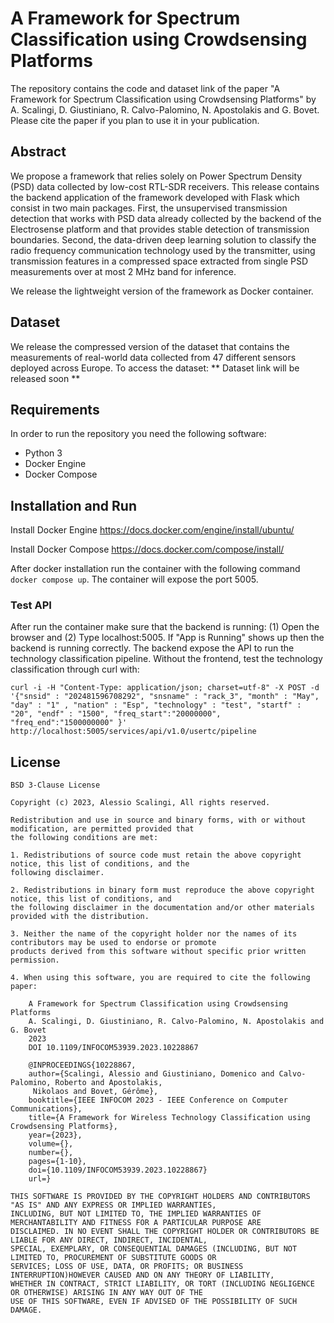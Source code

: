 # A Framework for Spectrum Classification using Crowdsensing Platforms
The repository contains the code and dataset link of the paper "A Framework for Spectrum Classification using Crowdsensing Platforms" by
A. Scalingi, D. Giustiniano, R. Calvo-Palomino, N. Apostolakis and G. Bovet. Please cite the paper if you plan to use it in your publication.

## Abstract
We propose a framework that relies solely on Power Spectrum Density (PSD) data collected by low-cost RTL-SDR receivers.
This release contains the backend application of the framework developed with Flask which consist in two main packages.
First, the unsupervised transmission detection that works with PSD data already collected by the 
backend of the Electrosense platform and that provides stable detection of transmission boundaries. 
Second, the data-driven deep learning solution to classify the radio frequency communication 
technology used by the transmitter, using transmission features in a compressed space extracted from
single PSD measurements over at most 2 MHz band for inference.

We release the lightweight version of the framework as Docker container. 

## Dataset
We release the compressed version of the dataset that contains the measurements of 
real-world data collected from 47 different sensors deployed across Europe.
To access the dataset: ** Dataset link will be released soon **

## Requirements 
In order to run the repository you need the following software:
- Python 3
- Docker Engine
- Docker Compose

## Installation and Run
Install Docker Engine
https://docs.docker.com/engine/install/ubuntu/

Install Docker Compose https://docs.docker.com/compose/install/

After docker installation run the container with the following command `docker compose up`. 
The container will expose the port 5005.

### Test API
After run the container make sure that the backend is running: (1) Open the browser and (2) Type localhost:5005. 
If "App is Running" shows up then the backend is running correctly.  The backend expose the API to run the technology 
classification pipeline. Without the frontend, test the technology classification through curl with:

`curl -i -H "Content-Type: application/json; charset=utf-8" -X POST -d '{"snsid" : "202481596708292", "snsname" : "rack_3", "month" : "May", "day" : "1" , "nation" : "Esp", "technology" : "test", "startf" : "20", "endf" : "1500", "freq_start":"20000000", "freq_end":"1500000000" }' http://localhost:5005/services/api/v1.0/usertc/pipeline
`



## License
```
BSD 3-Clause License

Copyright (c) 2023, Alessio Scalingi, All rights reserved.

Redistribution and use in source and binary forms, with or without modification, are permitted provided that 
the following conditions are met:

1. Redistributions of source code must retain the above copyright notice, this list of conditions, and the 
following disclaimer.

2. Redistributions in binary form must reproduce the above copyright notice, this list of conditions, and 
the following disclaimer in the documentation and/or other materials provided with the distribution.

3. Neither the name of the copyright holder nor the names of its contributors may be used to endorse or promote 
products derived from this software without specific prior written permission.

4. When using this software, you are required to cite the following paper:

    A Framework for Spectrum Classification using Crowdsensing Platforms
    A. Scalingi, D. Giustiniano, R. Calvo-Palomino, N. Apostolakis and G. Bovet
    2023
    DOI 10.1109/INFOCOM53939.2023.10228867

    @INPROCEEDINGS{10228867,
    author={Scalingi, Alessio and Giustiniano, Domenico and Calvo-Palomino, Roberto and Apostolakis,
     Nikolaos and Bovet, Gérôme},
    booktitle={IEEE INFOCOM 2023 - IEEE Conference on Computer Communications}, 
    title={A Framework for Wireless Technology Classification using Crowdsensing Platforms}, 
    year={2023},
    volume={},
    number={},
    pages={1-10},
    doi={10.1109/INFOCOM53939.2023.10228867}
    url=}

THIS SOFTWARE IS PROVIDED BY THE COPYRIGHT HOLDERS AND CONTRIBUTORS "AS IS" AND ANY EXPRESS OR IMPLIED WARRANTIES, 
INCLUDING, BUT NOT LIMITED TO, THE IMPLIED WARRANTIES OF MERCHANTABILITY AND FITNESS FOR A PARTICULAR PURPOSE ARE 
DISCLAIMED. IN NO EVENT SHALL THE COPYRIGHT HOLDER OR CONTRIBUTORS BE LIABLE FOR ANY DIRECT, INDIRECT, INCIDENTAL,
SPECIAL, EXEMPLARY, OR CONSEQUENTIAL DAMAGES (INCLUDING, BUT NOT LIMITED TO, PROCUREMENT OF SUBSTITUTE GOODS OR
SERVICES; LOSS OF USE, DATA, OR PROFITS; OR BUSINESS INTERRUPTION)HOWEVER CAUSED AND ON ANY THEORY OF LIABILITY, 
WHETHER IN CONTRACT, STRICT LIABILITY, OR TORT (INCLUDING NEGLIGENCE OR OTHERWISE) ARISING IN ANY WAY OUT OF THE 
USE OF THIS SOFTWARE, EVEN IF ADVISED OF THE POSSIBILITY OF SUCH DAMAGE.

```
